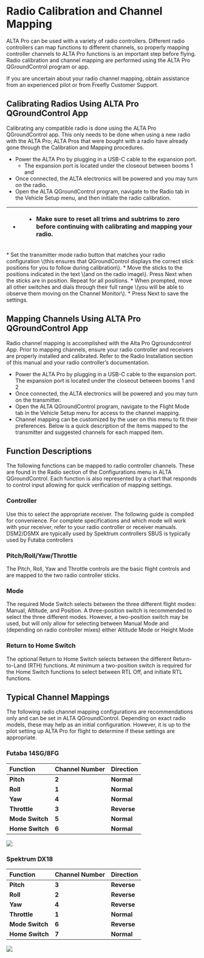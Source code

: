 # Radio Calibration and Channel Mapping

ALTA Pro can be used with a variety of radio controllers. Different radio controllers can map functions to different channels, so properly mapping controller channels to ALTA Pro functions is an important step before flying. Radio calibration and channel mapping are performed using the ALTA Pro QGroundControl program or app. 

If you are uncertain about your radio channel mapping, obtain assistance from an experienced pilot or from Freefly Customer Support. 

## Calibrating Radios Using ALTA Pro QGroundControl App

Calibrating any compatible radio is done using the ALTA Pro QGroundControl app. This only needs to be done when using a new radio with the ALTA Pro; ALTA Pros that were bought with a radio have already gone through the Calibration and Mapping procedures.

* Power the ALTA Pro by plugging in a USB-C cable to the expansion port. 
  * The expansion port is located under the closeout between booms 1 and 
* Once connected, the ALTA electronics will be powered and you may turn on the radio. 
* Open the ALTA QGroundControl program, navigate to the Radio tab in the Vehicle Setup menu, and then initiate the radio calibration.

<table>
  <thead>
    <tr>
      <th style="text-align:left">
        <p></p>
        <ul>
          <li>
            <img src="https://lh4.googleusercontent.com/bPkNb0uGJf01_9S4NRCzx14N-NUHMfGqpk2GDZKvsHOC0TEqvbyeMwd1-JmoIqvsXpRd6iSvSVSkqcIvEsaytY1mq7DhdAcKUBaRYelz8pTcPy54V3ITJBf2mYm6kzjANyNLXB2S"
            alt/>
          </li>
        </ul>
      </th>
      <th style="text-align:left">
        <p></p>
        <ul>
          <li>Make sure to reset all trims and subtrims to zero before continuing with
            calibrating and mapping your radio.</li>
        </ul>
      </th>
    </tr>
  </thead>
  <tbody></tbody>
</table>*  Set the transmitter mode radio button that matches your radio configuration \(this ensures that QGroundControl displays the correct stick positions for you to follow during calibration\).
*  Move the sticks to the positions indicated in the text \(and on the radio image\). Press Next when the sticks are in position. Repeat for all positions.
*  When prompted, move all other switches and dials through their full range \(you will be able to observe them moving on the Channel Monitor\). 
* Press Next to save the settings. 

## Mapping Channels Using ALTA Pro QGroundControl App

Radio channel mapping is accomplished with the Alta Pro Qgroundcontrol App. Prior to mapping channels, ensure your radio controller and receivers are properly installed and calibrated. Refer to the Radio Installation section of this manual and your radio controller’s documentation.

* Power the ALTA Pro by plugging in a USB-C cable to the expansion port. The expansion port is located under the closeout between booms 1 and 2 
* Once connected, the ALTA electronics will be powered and you may turn on the transmitter.
* Open the ALTA QGroundControl program, navigate to the Flight Mode tab in the Vehicle Setup menu for access to the channel mapping.
* Channel mapping can be customized by the user on this menu to fit their preferences. Below is a quick description of the items mapped to the transmitter and suggested channels for each mapped item. 

## Function Descriptions 

The following functions can be mapped to radio controller channels. These are found in the Radio section of the Configurations menu in ALTA QGroundControl. Each function is also represented by a chart that responds to control input allowing for quick verification of mapping settings.

### Controller

Use this to select the appropriate receiver. The following guide is compiled for convenience. For complete specifications and which mode will work with your receiver, refer to your radio controller or receiver manuals. DSM2/DSMX are typically used by Spektrum controllers SBUS is typically used by Futaba controllers 

### Pitch/Roll/Yaw/Throttle

 The Pitch, Roll, Yaw and Throttle controls are the basic flight controls and are mapped to the two radio controller sticks. 

### Mode 

The required Mode Switch selects between the three different flight modes: Manual, Altitude, and Position. A three-position switch is recommended to select the three different modes. However, a two-position switch may be used, but will only allow for selecting between Manual Mode and \(depending on radio controller mixes\) either Altitude Mode or Height Mode

###  Return to Home Switch

The optional Return to Home Switch selects between the different Return-to-Land \(RTH\) functions. At minimum a two-position switch is required for the Home Switch functions to select between RTL Off, and initiate RTL functions.

## Typical Channel Mappings

 The following radio channel mapping configurations are recommendations only and can be set in ALTA QGroundControl. Depending on exact radio models, these may help as an initial configuration. However, it is up to the pilot setting up ALTA Pro for flight to determine if these settings are appropriate.

###  Futaba 14SG/8FG



| **Function** | **Channel Number** | **Direction** |
| :--- | :--- | :--- |
| **Pitch** | **2** | **Normal** |
| **Roll** | **1** | **Normal** |
| **Yaw** | **4** | **Normal** |
| **Throttle** | **3** | **Reverse** |
| **Mode Switch** | **5** | **Normal** |
| **Home Switch** | **6** | **Normal** |



![](https://lh3.googleusercontent.com/UbSNRPrXv0zdmyzyxJUR9jHZBPtDM7Amu642fBYbDMh5n7waCfyn7sevZSVTTdatCTVbZA7lSTlwhbjhqXuoDimWfLdUXv5O0DqGaFflperJTJtpav1nQi-tilx_LMMi_6hBMNnl)

### Spektrum DX18

 

| **Function** | **Channel Number** | **Direction** |
| :--- | :--- | :--- |
| **Pitch** | **3** | **Reverse** |
| **Roll** | **2** | **Reverse** |
| **Yaw** | **4** | **Reverse** |
| **Throttle** | **1** | **Normal** |
| **Mode Switch** | **6** | **Reverse** |
| **Home Switch** | **7** | **Normal** |



![](https://lh5.googleusercontent.com/Kou9JKcxar3v018LwTpLVYp6Jxx53g3POADchtadw1oNKwEewgQ62FmDgjWePzGqmgj2xrhQaqt4nZ6hzjMdnZwrJWTQkS1t1vLVOMY88z2qSIxmKbM_zBhjuKpnoaOojd5zvYce)

